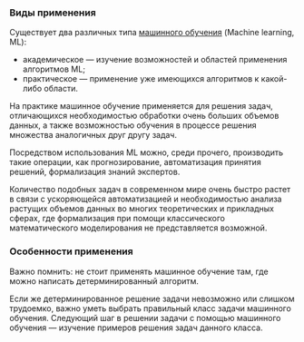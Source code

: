 ### Виды применения
Существует два различных типа [машинного обучения](http://www.machinelearning.ru/wiki/index.php?title=%D0%9C%D0%B0%D1%88%D0%B8%D0%BD%D0%BD%D0%BE%D0%B5_%D0%BE%D0%B1%D1%83%D1%87%D0%B5%D0%BD%D0%B8%D0%B5http://www.machinelearning.ru/wiki/index.php?title=%D0%9C%D0%B0%D1%88%D0%B8%D0%BD%D0%BD%D0%BE%D0%B5_%D0%BE%D0%B1%D1%83%D1%87%D0%B5%D0%BD%D0%B8%D0%B5) (Machine learning, ML):
- академическое — изучение возможностей и областей применения алгоритмов ML;
- практическое — применение уже имеющихся алгоритмов к какой-либо области.

На практике машинное обучение применяется для решения задач, отличающихся необходимостью обработки очень больших объемов данных, а также возможностью обучения в процессе решения множества аналогичных друг другу задач.

Посредством использования ML можно, среди прочего, производить такие операции, как прогнозирование, автоматизация принятия решений, формализация знаний экспертов.

Количество подобных задач в современном мире очень быстро растет в связи с ускоряющейся автоматизацией и необходимостью анализа растущих объемов данных во многих теоретических и прикладных сферах, где формализация при помощи классического математического моделирования не представляется возможной.


### Особенности применения
Важно помнить: не стоит применять машинное обучение там, где можно написать детерминированный алгоритм.

Если же детерминированное решение задачи невозможно или слишком трудоемко, важно уметь выбрать правильный класс задачи машинного обучения. Следующий шаг в решении задачи с помощью машинного обучения — изучение примеров решения задач данного класса.

